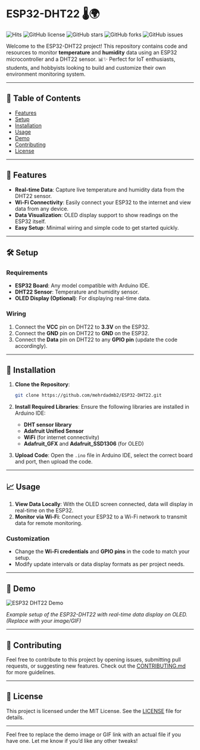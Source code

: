 # ESP32-DHT22 🌡️🌍
![Hits](https://hits.seeyoufarm.com/api/count/incr/badge.svg?url=https%3A%2F%2Fgithub.com%2Fmehrdadmb2%2FESP32-DHT22&count_bg=%2379C83D&title_bg=%23555555&icon=github.svg&icon_color=%23E7E7E7&title=visits&edge_flat=false)
![GitHub license](https://img.shields.io/github/license/mehrdadmb2/ESP32-DHT22)
![GitHub stars](https://img.shields.io/github/stars/mehrdadmb2/ESP32-DHT22?style=social)
![GitHub forks](https://img.shields.io/github/forks/mehrdadmb2/ESP32-DHT22?style=social)
![GitHub issues](https://img.shields.io/github/issues/mehrdadmb2/ESP32-DHT22)

Welcome to the ESP32-DHT22 project! This repository contains code and resources to monitor **temperature** and **humidity** data using an ESP32 microcontroller and a DHT22 sensor. 📊✨ Perfect for IoT enthusiasts, students, and hobbyists looking to build and customize their own environment monitoring system.

---

## 📜 Table of Contents
- [Features](#features)
- [Setup](#setup)
- [Installation](#installation)
- [Usage](#usage)
- [Demo](#demo)
- [Contributing](#contributing)
- [License](#license)

---

## 🌟 Features
- **Real-time Data**: Capture live temperature and humidity data from the DHT22 sensor.
- **Wi-Fi Connectivity**: Easily connect your ESP32 to the internet and view data from any device.
- **Data Visualization**: OLED display support to show readings on the ESP32 itself.
- **Easy Setup**: Minimal wiring and simple code to get started quickly.

---

## 🛠️ Setup

### Requirements
- **ESP32 Board**: Any model compatible with Arduino IDE.
- **DHT22 Sensor**: Temperature and humidity sensor.
- **OLED Display (Optional)**: For displaying real-time data.

### Wiring
1. Connect the **VCC** pin on DHT22 to **3.3V** on the ESP32.
2. Connect the **GND** pin on DHT22 to **GND** on the ESP32.
3. Connect the **Data** pin on DHT22 to any **GPIO pin** (update the code accordingly).

---

## 🚀 Installation
1. **Clone the Repository**:
   ```bash
   git clone https://github.com/mehrdadmb2/ESP32-DHT22.git
   ```
2. **Install Required Libraries**: Ensure the following libraries are installed in Arduino IDE:
   - **DHT sensor library**
   - **Adafruit Unified Sensor**
   - **WiFi** (for internet connectivity)
   - **Adafruit_GFX** and **Adafruit_SSD1306** (for OLED)

3. **Upload Code**: Open the `.ino` file in Arduino IDE, select the correct board and port, then upload the code.

---

## 📈 Usage

1. **View Data Locally**: With the OLED screen connected, data will display in real-time on the ESP32.
2. **Monitor via Wi-Fi**: Connect your ESP32 to a Wi-Fi network to transmit data for remote monitoring.

### Customization
- Change the **Wi-Fi credentials** and **GPIO pins** in the code to match your setup.
- Modify update intervals or data display formats as per project needs.

---

## 🎥 Demo
![ESP32 DHT22 Demo](https://user-images.githubusercontent.com/XXXXXX/DEMO.gif)

*Example setup of the ESP32-DHT22 with real-time data display on OLED.* *(Replace with your image/GIF)*

---

## 🤝 Contributing
Feel free to contribute to this project by opening issues, submitting pull requests, or suggesting new features. Check out the [CONTRIBUTING.md](CONTRIBUTING.md) for more guidelines.

---

## 📝 License
This project is licensed under the MIT License. See the [LICENSE](LICENSE) file for details.

--- 

Feel free to replace the demo image or GIF link with an actual file if you have one. Let me know if you’d like any other tweaks!
